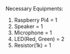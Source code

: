 Necessary Equipments: 
1. Raspberry Pi4 = 1
2. Speaker = 1
3. Microphone = 1
4. LED(Red, Green) = 2
5. Resistor(1k) = 1
